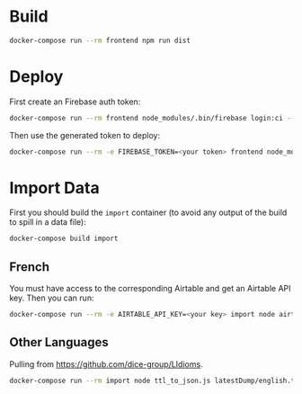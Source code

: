 # Build

```sh
docker-compose run --rm frontend npm run dist
```

# Deploy

First create an Firebase auth token:

```sh
docker-compose run --rm frontend node_modules/.bin/firebase login:ci --no-localhost
```

Then use the generated token to deploy:

```sh
docker-compose run --rm -e FIREBASE_TOKEN=<your token> frontend node_modules/.bin/firebase deploy --project mime-express
```

# Import Data

First you should build the `import` container (to avoid any output of the build to spill in a data
file):

```sh
docker-compose build import
```

## French

You must have access to the corresponding Airtable and get an Airtable API key. Then you can run:

```sh
docker-compose run --rm -e AIRTABLE_API_KEY=<your key> import node airtable_to_json.js > src/expressions.json
```

## Other Languages

Pulling from https://github.com/dice-group/LIdioms.

```sh
docker-compose run --rm import node ttl_to_json.js latestDump/english.ttl > data/english.json
```